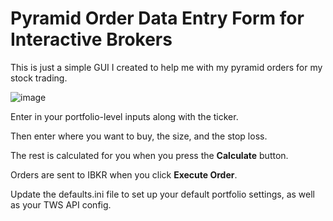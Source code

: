 # Pyramid Order Data Entry Form for Interactive Brokers

This is just a simple GUI I created to help me with my pyramid orders for my stock trading.

![image](https://github.com/rocketpoweryul/IBKR-Pyramid-Order-GUI/assets/5898307/190c0808-19da-4b7b-b22d-cbe39f7bf32c)

Enter in your portfolio-level inputs along with the ticker.

Then enter where you want to buy, the size, and the stop loss. 

The rest is calculated for you when you press the **Calculate** button.

Orders are sent to IBKR when you click **Execute Order**. 

Update the defaults.ini file to set up your default portfolio settings, as well as your TWS API config.
